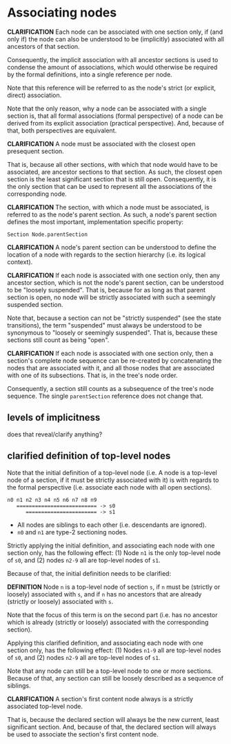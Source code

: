 
<!-- ======================================================================= -->
# Associating nodes

**CLARIFICATION**
Each node can be associated with one section only, if (and only if) the node
can also be understood to be (implicitly) associated with all ancestors of
that section.

Consequently, the implicit association with all ancestor sections is used to
condense the amount of associations, which would otherwise be required by the
formal definitions, into a single reference per node.

Note that this reference will be referred to as
the node's strict (or explicit, direct) association.

Note that the only reason, why a node can be associated with a single section
is, that all formal associations (formal perspective) of a node can be derived
from its explicit association (practical perspective). And, because of that,
both perspectives are equivalent.

**CLARIFICATION**
A node must be associated with the closest open presequent section.

That is, because all other sections, with which that node would have to be
associated, are ancestor sections to that section. As such, the closest open
section is the least significant section that is still open. Consequently, it
is the only section that can be used to represent all the associations of the
corresponding node.

**CLARIFICATION**
The section, with which a node must be associated, is referred to as the
node's parent section. As such, a node's parent section defines the most
important, implementation specific property:

```
Section Node.parentSection
```

**CLARIFICATION**
A node's parent section can be understood to define the location of a node
with regards to the section hierarchy (i.e. its logical context).

**CLARIFICATION**
If each node is associated with one section only, then any ancestor section,
which is not the node's parent section, can be understood to be "loosely
suspended". That is, because for as long as that parent section is open, no
node will be strictly associated with such a seemingly suspended section.

Note that, because a section can not be "strictly suspended" (see the state
transitions), the term "suspended" must always be understood to be synonymous
to "loosely or seemingly suspended". That is, because these sections still
count as being "open".

**CLARIFICATION**
If each node is associated with one section only, then a section's complete
node sequence can be re-created by concatenating the nodes that are associated
with it, and all those nodes that are associated with one of its subsections.
That is, in the tree's node order.

Consequently, a section still counts as a subsequence of the tree's node
sequence. The single `parentSection` reference does not change that.

<!-- ======================================================================= -->
## levels of implicitness

does that reveal/clarify anything?

<!-- ======================================================================= -->
## clarified definition of top-level nodes

Note that the initial definition of a top-level node (i.e. A node is a
top-level node of a section, if it must be strictly associated with it)
is with regards to the formal perspective (i.e. associate each node with
all open sections).

```
n0 n1 n2 n3 n4 n5 n6 n7 n8 n9
   ========================== -> s0
      ======================= -> s1
```

* All nodes are siblings to each other (i.e. descendants are ignored).
* `n0` and `n1` are type-2 sectioning nodes.

Strictly applying the initial definition, and associating each node with one
section only, has the following effect: (1) Node `n1` is the only top-level
node of `s0`, and (2) nodes `n2-9` all are top-level nodes of `s1`.

Because of that, the initial definition needs to be clarified:

**DEFINITION**
Node `n` is a top-level node of section `s`, if `n` must be (strictly or
loosely) associated with `s`, and if `n` has no ancestors that are already
(strictly or loosely) associated with `s`.

Note that the focus of this term is on the second part (i.e. has no ancestor
which is already (strictly or loosely) associated with the corresponding
section).

Applying this clarified definition, and associating each node with one section
only, has the following effect: (1) Nodes `n1-9` all are top-level nodes of
`s0`, and (2) nodes `n2-9` all are top-level nodes of `s1`.

Note that any node can still be a top-level node to one or more sections.
Because of that, any section can still be loosely described as a sequence
of siblings.

**CLARIFICATION**
A section's first content node always is a strictly associated top-level node.

That is, because the declared section will always be the new current, least
significant section. And, because of that, the declared section will always
be used to associate the section's first content node.
